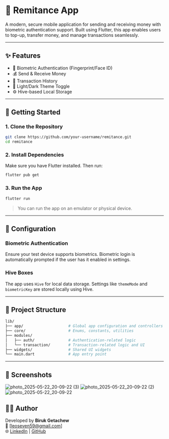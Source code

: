 
# 💸 Remitance App

A modern, secure mobile application for sending and receiving money with biometric authentication support. Built using Flutter, this app enables users to top-up, transfer money, and manage transactions seamlessly.

---

## ✨ Features

- 🔐 Biometric Authentication (Fingerprint/Face ID)
- 💰 Send & Receive Money
- 📜 Transaction History
- 🌙 Light/Dark Theme Toggle
- ⚙️ Hive-based Local Storage

---

## 🚀 Getting Started

### 1. Clone the Repository

```bash
git clone https://github.com/your-username/remitance.git
cd remitance
```

### 2. Install Dependencies

Make sure you have Flutter installed. Then run:

```bash
flutter pub get
```

### 3. Run the App

```bash
flutter run
```

> You can run the app on an emulator or physical device.

---

## 🔧 Configuration

### Biometric Authentication

Ensure your test device supports biometrics. Biometric login is automatically prompted if the user has it enabled in settings.

### Hive Boxes

The app uses `Hive` for local data storage. Settings like `themeMode` and `biometricKey` are stored locally using Hive.

---

## 📂 Project Structure

```bash
lib/
├── app/                    # Global app configuration and controllers
├── core/                   # Enums, constants, utilities
├── modules/
│   ├── auth/               # Authentication-related logic
│   └── transaction/        # Transaction-related logic and UI
├── widgets/                # Shared UI widgets
└── main.dart               # App entry point
```

---

## 📱 Screenshots

![photo_2025-05-22_20-09-22 (3)](https://github.com/user-attachments/assets/2289dda6-15a6-4f1f-a3d4-87b90d5da950)
![photo_2025-05-22_20-09-22 (2)](https://github.com/user-attachments/assets/b3147f84-09ce-4c71-a743-314098046c15)
![photo_2025-05-22_20-09-22](https://github.com/user-attachments/assets/44648811-3877-4c7b-8507-64d551c6f0b1)






## 🙋‍♂️ Author

Developed by **Biruk Getachew**  
📧 [leoseven59@gmail.com]  
🌐 [LinkedIn](https://www.linkedin.com/in/birukgetachew) | [GitHub](https://github.com/barok-getachew)
